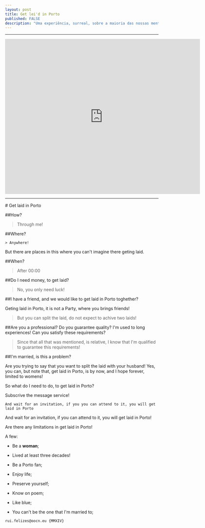 ```yaml
---
layout: post
title: Get lei'd in Porto
published: FALSE
description: "Uma experiência, surreal, sobre a maioria das nossas mentes! O sexo"
---
```

<!--2014-10-3-get-leid-in-porto.md-->
<hr>
<iframe src="https://docs.google.com/a/oocn.eu/presentation/d/1OZD4GgulpA9xp5dLsz775HxkX9Be69OtoJAU0pORWa8/embed?start=true&loop=true&delayms=5000" frameborder="0" width="640" height="509" allowfullscreen="true" mozallowfullscreen="true" webkitallowfullscreen="true"></iframe>
<hr>
# Get laid in Porto

##How?

> Through me!

##Where?

```
> Anywhere!
```

But there are places in this where you can't imagine there geting laid. 

##When?

> After 00:00

##Do I need money, to get laid?

> No, you only need luck!

##I have a friend, and we would like to get laid in Porto toghether?

Geting laid in Porto, it is not a Party, where you brings friends!

> But you can split the laid, do not expect to achive two laids!

##Are you a professional? Do you guarantee quality? I'm used to long experiences! Can you satisfy these requirements?

> Since that all that was mentioned, is relative, I know that I'm qualified to guarantee this requirements!

##I'm married, is this a problem?

Are you trying to say that you want to split the laid with your husband! Yes, you can, but note that,  get laid in Porto, is by now, and I hope forever, limited to  womens!

So what do I need to do, to get laid in Porto?

Subscrive the message service!

```
And wait for an invitation, if you you can attend to it, you will get laid in Porto
```

And wait for an invitation, if you can attend to it, you will get laid in Porto!

Are there any limitations in get laid in Porto!

A few:

* Be a **woman**;

* Lived at least three decades!

* Be a Porto fan;

* Enjoy life;

* Preserve yourself;

* Know on poem;

* Like blue;

* You can't be the one that I'm married to;





```
rui.felizes@oocn.eu {MMXIV}
```

